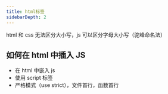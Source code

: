 ```yaml
---
title: html标签
sidebarDepth: 2
---
```


html 和 css 无法区分大小写，js 可以区分字母大小写（驼峰命名法）

## 如何在 html 中插入 JS

- 在 html 中嵌入 js
- 使用 script 标签
- 严格模式（use strict），文件首行，函数首行
